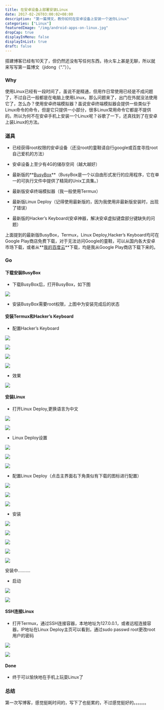 ```yaml
---
title: 在安卓设备上部署安装Linux 
date: 2017-02-26T03:00:02+08:00
description: "第一篇博文，教你如何在安卓设备上安装一个迷你Linux"
categories: ["Linux"]
featuredImage: "/img/android-apps-on-linux.jpg"
dropCap: true
displayInMenu: false
displayInList: true
draft: false
---
```


搭建博客已经有10天了，但仍然还没有写任何东西，待火车上甚是无聊，所以就来写写第一篇博文（jidong（“.”））。

### Why
使用Linux已经有一段时间了，虽说不是精通，但用作日常使用已经是不成问题了，不过自己一般都是在电脑上使用Linux。那么问题来了，出门在外就没法使用它了，怎么办？使用安卓终端模拟器？虽说安卓终端模拟器会提供一些类似于Linux命令的命令，但是它只提供一小部分，很多Linux常用命令它都是不提供的。所以为何不在安卓手机上安装一个Linux呢？谷歌了一下，还真找到了在安卓上装Linux的方法。


<!-- more -->


### 道具
- 已经获得root权限的安卓设备（还没root的童鞋请自行google或百度寻找root自己爱机的方法）

- 安卓设备上至少有4G的储存空间（越大越好）

- 最新版的**[BusyBox](https://zh.m.wikipedia.org/zh-cn/BusyBox)**（BusyBox是一个以自由形式发行的应用程序，它在单一的可执行文件中提供了精简的Unix工具集。）

- 最新版安卓终端模拟器（我一般使用Termux）

- 最新版Linux Deploy（记得使用最新版的，因为我使用非最新版安装时，出现了错误）

- 最新版的Hacker’s Keyboard(安卓神器，解决安卓虚拟键盘部分键缺失的问题）

上面提到的最新版BusyBox，Termux，Linux Deploy,Hacker’s Keyboard均可在Google Play商店免费下载，对于无法访问Google的童鞋，可以从国内各大安卓市场下载，或者从**[我的百度云](http://pan.baidu.com/share/link?shareid=430693170&uk=2141079826)**下载，均是我从Google Play商店下载下来的。

### Go

#### 下载安装BusyBox
- 下载BusyBox后，打开BusyBox，如下图

![](../../static/img/android-linux/android-linux-1.png)

- 安装BusyBox需要root权限，上图中为安装完成后的状态

#### 安装Termux和Hacker’s Keyboard
- 配置Hacker’s Keyboard

![](../../static/img/android-linux/android-linux-2.png)

![](../../static/img/android-linux/android-linux-3.png)

![](../../static/img/android-linux/android-linux-4.png)

![](../../static/img/android-linux/android-linux-5.png)

- 效果

![](../../static/img/android-linux/android-linux-6.png)

#### 安装Linux

- 打开Linux Deploy,更换语言为中文

![](../../static/img/android-linux/android-linux-7.png)

![](../../static/img/android-linux/android-linux-8.png)

- Linux Deploy设置

![](../../static/img/android-linux/android-linux-7.png)

![](../../static/img/android-linux/android-linux-9.png)

![](../../static/img/android-linux/android-linux-10.png)

- 配置Linux Deploy（点击主界面右下角类似有下载的图标进行配置）

![](../../static/img/android-linux/android-linux-11.png)

![](../../static/img/android-linux/android-linux-12.png)

![](../../static/img/android-linux/android-linux-13.png)

- 安装

![](../../static/img/android-linux/android-linux-14.png)

![](../../static/img/android-linux/android-linux-15.png)

![](../../static/img/android-linux/android-linux-16.png)

![](../../static/img/android-linux/android-linux-17.png)

![](../../static/img/android-linux/android-linux-18.png)

安装中……….

- 启动

![](../../static/img/android-linux/android-linux-19.png)

![](../../static/img/android-linux/android-linux-20.png)

#### SSH连接Linux
- 打开Termux，通过SSH连接容器，本地地址为127.0.0.1，或者远程连接容器，IP地址在Linux Deploy主页可以看到，通过sudo passwd root更改root用户的密码


![](../../static/img/android-linux/android-linux-21.png)

![](../../static/img/android-linux/android-linux-22.png)

#### Done
- 终于可以愉快地在手机上玩耍Linux了

### 总结

第一次写博客，感觉挺耗时间的，写下了也挺累的，不过感觉挺好的。。。。。。
